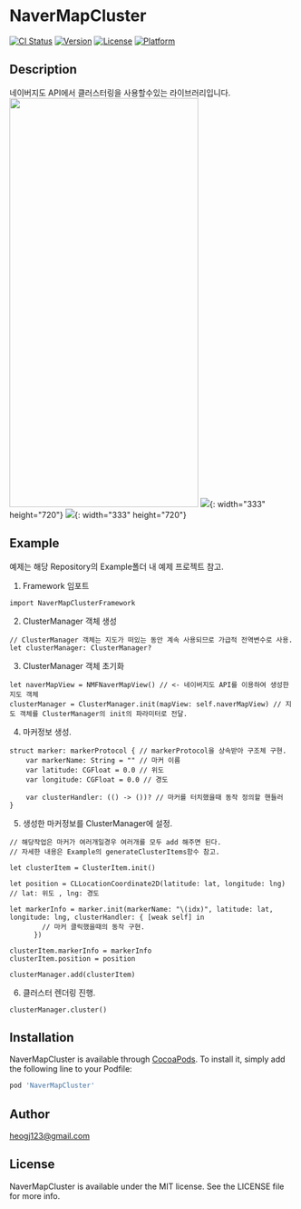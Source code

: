 # NaverMapCluster

[![CI Status](https://img.shields.io/travis/heomm123@naver.com/NaverMapCluster.svg?style=flat)](https://travis-ci.org/heomm123@naver.com/NaverMapCluster)
[![Version](https://img.shields.io/cocoapods/v/NaverMapCluster.svg?style=flat)](https://cocoapods.org/pods/NaverMapCluster)
[![License](https://img.shields.io/cocoapods/l/NaverMapCluster.svg?style=flat)](https://cocoapods.org/pods/NaverMapCluster)
[![Platform](https://img.shields.io/cocoapods/p/NaverMapCluster.svg?style=flat)](https://cocoapods.org/pods/NaverMapCluster)

## Description

네이버지도 API에서 클러스터링을 사용할수있는 라이브러리입니다.
<img src="./image1.jpeg" width="333" height="720"/>
![](./image2.jpeg){: width="333" height="720"}
![](./image3.jpeg){: width="333" height="720"}

## Example
예제는 해당 Repository의 Example폴더 내 예제 프로젝트 참고.

1. Framework 임포트
```
import NaverMapClusterFramework
```

2. ClusterManager 객체 생성
```
// ClusterManager 객체는 지도가 떠있는 동안 계속 사용되므로 가급적 전역변수로 사용.
let clusterManager: ClusterManager?
```

3. ClusterManager 객체 초기화
```
let naverMapView = NMFNaverMapView() // <- 네이버지도 API를 이용하여 생성한 지도 객체
clusterManager = ClusterManager.init(mapView: self.naverMapView) // 지도 객체를 ClusterManager의 init의 파라미터로 전달.
```

4. 마커정보 생성.
```
struct marker: markerProtocol { // markerProtocol을 상속받아 구조체 구현.
    var markerName: String = "" // 마커 이름
    var latitude: CGFloat = 0.0 // 위도
    var longitude: CGFloat = 0.0 // 경도
    
    var clusterHandler: (() -> ())? // 마커를 터치했을때 동작 정의할 핸들러
}
```

5. 생성한 마커정보를 ClusterManager에 설정.
```
// 해당작업은 마커가 여러개일경우 여러개를 모두 add 해주면 된다.
// 자세한 내용은 Example의 generateClusterItems함수 참고.

let clusterItem = ClusterItem.init()

let position = CLLocationCoordinate2D(latitude: lat, longitude: lng) // lat: 위도 , lng: 경도

let markerInfo = marker.init(markerName: "\(idx)", latitude: lat, longitude: lng, clusterHandler: { [weak self] in
        // 마커 클릭했을때의 동작 구현.
      })

clusterItem.markerInfo = markerInfo
clusterItem.position = position

clusterManager.add(clusterItem)
```

6. 클러스터 렌더링 진행.
```
clusterManager.cluster()
```

## Installation

NaverMapCluster is available through [CocoaPods](https://cocoapods.org). To install
it, simply add the following line to your Podfile:

```ruby
pod 'NaverMapCluster'
```

## Author

heogj123@gmail.com

## License

NaverMapCluster is available under the MIT license. See the LICENSE file for more info.
